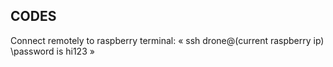 ## CODES
Connect remotely to raspberry terminal:
«
ssh drone@(current raspberry ip)
\\password is hi123
»

